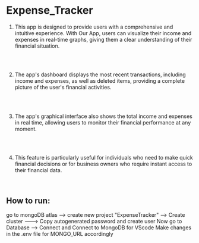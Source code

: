 # Expense_Tracker
1. This app is designed to provide users with a comprehensive and intuitive experience. With Our App, users can visualize their income and expenses in real-time graphs, giving them a clear understanding of their financial situation.
 ##
<br>

2. The app's dashboard displays the most recent transactions, including income and expenses, as well as  deleted items, providing a complete picture of the user's financial activities. 

##
<br>

3. The app's graphical interface also shows the total income and expenses in real time, allowing users to monitor their financial performance at any moment.

##
<br>

4. This feature is particularly useful for individuals who need to make quick financial decisions or for business owners who require instant access to their financial data. 

<br>

## How to run:
go to mongoDB atlas --> create new project "ExpenseTracker" --> Create cluster ---> Copy autogenerated password and create user
Now go to Database --> Connect and Connect to MongoDB for VScode
Make changes in the .env file for MONGO_URL accordingly
